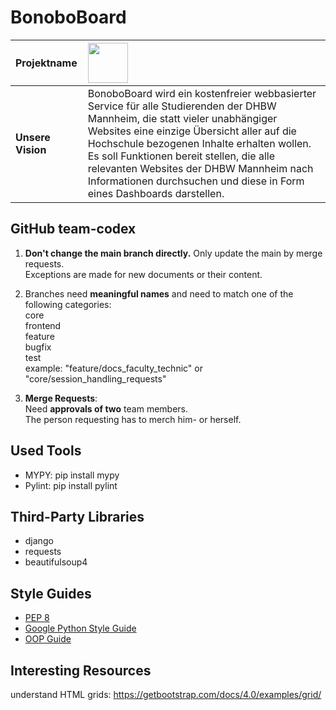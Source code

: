 # BonoboBoard

**Projektname** | <img src="https://github.com/Software-Engineering-DHBW/BonoboBoard/blob/main/documents/latex_template/img/BonboBoardLogoWhite.png" height="64" >
:--|:--
**Unsere Vision** | BonoboBoard wird ein kostenfreier webbasierter Service für alle Studierenden der DHBW Mannheim, die statt vieler unabhängiger Websites eine einzige Übersicht aller auf die Hochschule bezogenen Inhalte erhalten wollen. Es soll Funktionen bereit stellen, die alle relevanten Websites der DHBW Mannheim nach Informationen durchsuchen und diese in Form eines Dashboards darstellen.

GitHub team-codex
----------------

1)  **Don't change the main branch directly.** Only update the main by merge requests. <br> 
Exceptions are made for new documents or their content.

2) Branches need **meaningful names** and need to match one of the following  categories: <br>
core<br>
frontend<br>
feature<br>
bugfix<br>
test<br>
example: "feature/docs_faculty_technic" or "core/session_handling_requests"<br>

3) **Merge Requests**: <br>
	Need **approvals of two** team members.<br>
	The person requesting has to merch him- or herself.<br>


## Used Tools
* MYPY: pip install mypy
* Pylint: pip install pylint


## Third-Party Libraries
* django
* requests
* beautifulsoup4


## Style Guides

* [PEP 8](https://www.python.org/dev/peps/pep-0008/)
* [Google Python Style Guide](https://google.github.io/styleguide/pyguide.html)
* [OOP Guide](https://wemake-python-stylegui.de/en/latest/pages/usage/violations/oop.html)

## Interesting Resources

understand HTML grids: https://getbootstrap.com/docs/4.0/examples/grid/
